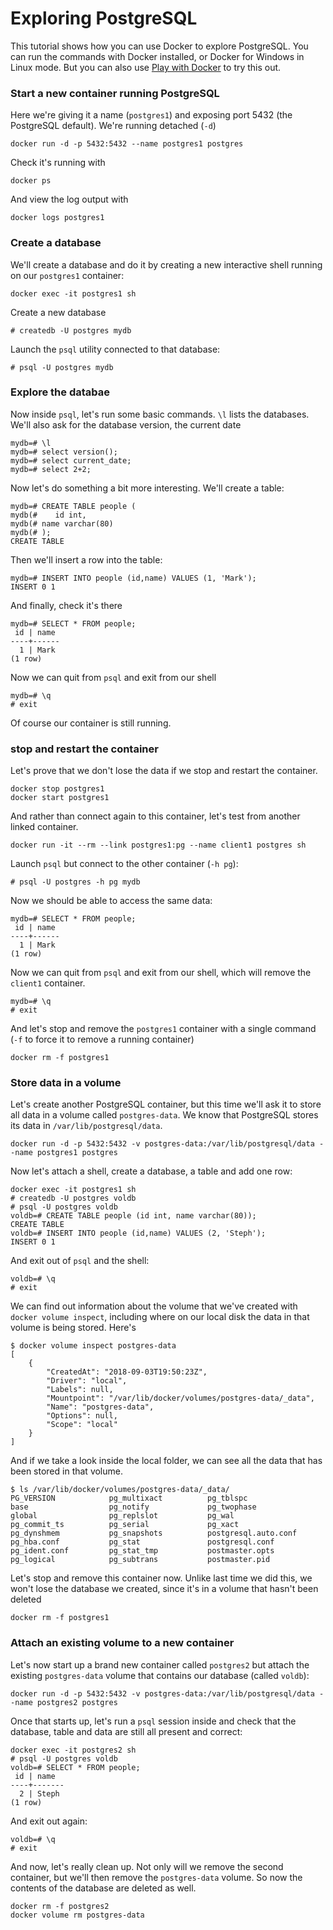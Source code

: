# Exploring PostgreSQL

This tutorial shows how you can use Docker to explore PostgreSQL. You can run the commands with Docker installed, or Docker for Windows in Linux mode. But you can also use [Play with Docker](https://labs.play-with-docker.com) to try this out.

### Start a new container running PostgreSQL
Here we're giving it a name (`postgres1`) and exposing port 5432 (the PostgreSQL default). We're running detached (`-d`)

```
docker run -d -p 5432:5432 --name postgres1 postgres
```

Check it's running with

```
docker ps
```

And view the log output with 

```
docker logs postgres1
```

### Create a database

We'll create a database and do it by creating a new interactive shell running on our `postgres1` container:

```
docker exec -it postgres1 sh
```

Create a new database
```
# createdb -U postgres mydb
```

Launch the `psql` utility connected to that database:

```
# psql -U postgres mydb
```

### Explore the databae

Now inside `psql`, let's run some basic commands. `\l` lists the databases. We'll also ask for the database version, the current date

```
mydb=# \l
mydb=# select version();
mydb=# select current_date;
mydb=# select 2+2;
```

Now let's do something a bit more interesting. We'll create a table:

```
mydb=# CREATE TABLE people (
mydb(#    id int,
mydb(# name varchar(80)
mydb(# );
CREATE TABLE
```

Then we'll insert a row into the table:

```
mydb=# INSERT INTO people (id,name) VALUES (1, 'Mark');
INSERT 0 1
```

And finally, check it's there

```
mydb=# SELECT * FROM people;
 id | name 
----+------
  1 | Mark
(1 row)
```

Now we can quit from `psql` and exit from our shell
```
mydb=# \q 
# exit
```

Of course our container is still running.

### stop and restart the container

Let's prove that we don't lose the data if we stop and restart the container.

```
docker stop postgres1
docker start postgres1
```

And rather than connect again to this container, let's test from another linked container.

```
docker run -it --rm --link postgres1:pg --name client1 postgres sh
```

Launch `psql` but connect to the other container (`-h pg`):
```
# psql -U postgres -h pg mydb
```

Now we should be able to access the same data:
```
mydb=# SELECT * FROM people;
 id | name 
----+------
  1 | Mark
(1 row)
```

Now we can quit from `psql` and exit from our shell, which will remove the `client1` container.

```
mydb=# \q 
# exit
```

And let's stop and remove the `postgres1` container with a single command (`-f` to force it to remove a running container)

```
docker rm -f postgres1
```

### Store data in a volume

Let's create another PostgreSQL container, but this time we'll ask it to store all data in a volume called `postgres-data`. We know that PostgreSQL stores its data in `/var/lib/postgresql/data`.

```
docker run -d -p 5432:5432 -v postgres-data:/var/lib/postgresql/data --name postgres1 postgres
```

Now let's attach a shell, create a database, a table and add one row:

```
docker exec -it postgres1 sh
# createdb -U postgres voldb
# psql -U postgres voldb
voldb=# CREATE TABLE people (id int, name varchar(80));
CREATE TABLE
voldb=# INSERT INTO people (id,name) VALUES (2, 'Steph');
INSERT 0 1
```

And exit out of `psql` and the shell:

```
voldb=# \q
# exit
```

We can find out information about the volume that we've created with `docker volume inspect`, including where on our local disk the data in that volume is being stored. Here's

```
$ docker volume inspect postgres-data
[
    {
        "CreatedAt": "2018-09-03T19:50:23Z",
        "Driver": "local",
        "Labels": null,
        "Mountpoint": "/var/lib/docker/volumes/postgres-data/_data",
        "Name": "postgres-data",
        "Options": null,
        "Scope": "local"
    }
]
```

And if we take a look inside the local folder, we can see all the data that has been stored in that volume.

```
$ ls /var/lib/docker/volumes/postgres-data/_data/
PG_VERSION            pg_multixact          pg_tblspc
base                  pg_notify             pg_twophase
global                pg_replslot           pg_wal
pg_commit_ts          pg_serial             pg_xact
pg_dynshmem           pg_snapshots          postgresql.auto.conf
pg_hba.conf           pg_stat               postgresql.conf
pg_ident.conf         pg_stat_tmp           postmaster.opts
pg_logical            pg_subtrans           postmaster.pid
```

Let's stop and remove this container now. Unlike last time we did this, we won't lose the database we created, since it's in a volume that hasn't been deleted

```
docker rm -f postgres1
```

### Attach an existing volume to a new container

Let's now start up a brand new container called `postgres2` but attach the existing `postgres-data` volume that contains our database (called `voldb`):

```
docker run -d -p 5432:5432 -v postgres-data:/var/lib/postgresql/data --name postgres2 postgres
```

Once that starts up, let's run a `psql` session inside and check that the database, table and data are still all present and correct:

```
docker exec -it postgres2 sh
# psql -U postgres voldb
voldb=# SELECT * FROM people;
 id | name
----+-------
  2 | Steph
(1 row)
```

And exit out again:
```
voldb=# \q
# exit
```

And now, let's really clean up. Not only will we remove the second container, but we'll then remove the `postgres-data` volume. So now the contents of the database are deleted as well.

```
docker rm -f postgres2
docker volume rm postgres-data
```